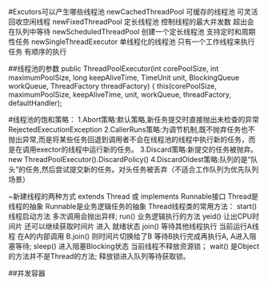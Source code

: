 #Excutors可以产生哪些线程池
newCachedThreadPool  可缓存的线程池  可灵活回收空闲线程
newFixedThreadPool 定长线程池  控制线程的最大并发数  超出会在队列中等待
newScheduledThreadPool 创建一个定长线程池 支持定时和周期性任务
newSingleThreadExecutor 单线程化的线程池 只有一个工作线程来执行任务 有顺序的执行

##线程池的参数
public ThreadPoolExecutor(int corePoolSize, 
int maximumPoolSize, 
long keepAliveTime,
 TimeUnit unit, 
 BlockingQueue workQueue, 
 ThreadFactory threadFactory)
 { this(corePoolSize, maximumPoolSize, keepAliveTime, unit, workQueue, threadFactory, defaultHandler);

#线程池的饱和策略： 
1.Abort策略:默认策略,新任务提交时直接抛出未检查的异常RejectedExecutionException 
2.CallerRuns策略:为调节机制,既不抛弃任务也不抛出异常,而是将某些任务回退到调用者不会在线程池的线程中执行新的任务，而是在调用exector的线程中运行新的任务。
3.Discard策略:新提交的任务被抛弃。 new ThreadPoolExecutor().DiscardPolicy() 
4.DiscardOldest策略:队列的是“队头”的任务,然后尝试提交新的任务。对头任务被丢弃（不适合工作队列为优先队列场景）


~新建线程的两种方式  extends Thread 或 implements Runnable接口
Thread是线程的抽象  Runnable是业务逻辑任务的抽象
Thread线程类的常用方法：
start() 线程启动方法 多次调用会抛出异样;
run() 业务逻辑执行的方法
yeid() 让出CPU时间片 还可以继续获取时间片 进入 就绪状态
join()  等待其他线程执行  当前运行A线程  在A的内部调用 B.join() 则时间片切换给了B 等待B执行完成再执行A, A进入阻塞等待;
sleep() 进入阻塞Blocking状态 当前线程不释放资源锁；
wait() 是Object的方法并不是Thread的方法; 释放锁进入队列等待获取锁。


##并发容器